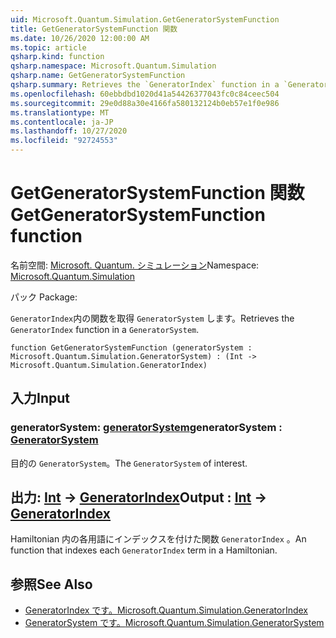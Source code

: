 ```yaml
---
uid: Microsoft.Quantum.Simulation.GetGeneratorSystemFunction
title: GetGeneratorSystemFunction 関数
ms.date: 10/26/2020 12:00:00 AM
ms.topic: article
qsharp.kind: function
qsharp.namespace: Microsoft.Quantum.Simulation
qsharp.name: GetGeneratorSystemFunction
qsharp.summary: Retrieves the `GeneratorIndex` function in a `GeneratorSystem`.
ms.openlocfilehash: 60ebbdbd1020d41a54426377043fc0c84ceec504
ms.sourcegitcommit: 29e0d88a30e4166fa580132124b0eb57e1f0e986
ms.translationtype: MT
ms.contentlocale: ja-JP
ms.lasthandoff: 10/27/2020
ms.locfileid: "92724553"
---
```

# <a name="getgeneratorsystemfunction-function"></a><span data-ttu-id="8ced3-102">GetGeneratorSystemFunction 関数</span><span class="sxs-lookup"><span data-stu-id="8ced3-102">GetGeneratorSystemFunction function</span></span>

<span data-ttu-id="8ced3-103">名前空間: [Microsoft. Quantum. シミュレーション](xref:Microsoft.Quantum.Simulation)</span><span class="sxs-lookup"><span data-stu-id="8ced3-103">Namespace: [Microsoft.Quantum.Simulation](xref:Microsoft.Quantum.Simulation)</span></span>

<span data-ttu-id="8ced3-104">パック [](https://nuget.org/packages/)</span><span class="sxs-lookup"><span data-stu-id="8ced3-104">Package: [](https://nuget.org/packages/)</span></span>


<span data-ttu-id="8ced3-105">`GeneratorIndex`内の関数を取得 `GeneratorSystem` します。</span><span class="sxs-lookup"><span data-stu-id="8ced3-105">Retrieves the `GeneratorIndex` function in a `GeneratorSystem`.</span></span>

```qsharp
function GetGeneratorSystemFunction (generatorSystem : Microsoft.Quantum.Simulation.GeneratorSystem) : (Int -> Microsoft.Quantum.Simulation.GeneratorIndex)
```


## <a name="input"></a><span data-ttu-id="8ced3-106">入力</span><span class="sxs-lookup"><span data-stu-id="8ced3-106">Input</span></span>

### <a name="generatorsystem--generatorsystem"></a><span data-ttu-id="8ced3-107">generatorSystem: [generatorSystem](xref:Microsoft.Quantum.Simulation.GeneratorSystem)</span><span class="sxs-lookup"><span data-stu-id="8ced3-107">generatorSystem : [GeneratorSystem](xref:Microsoft.Quantum.Simulation.GeneratorSystem)</span></span>

<span data-ttu-id="8ced3-108">目的の `GeneratorSystem`。</span><span class="sxs-lookup"><span data-stu-id="8ced3-108">The `GeneratorSystem` of interest.</span></span>



## <a name="output--int---generatorindex"></a><span data-ttu-id="8ced3-109">出力: [Int](xref:microsoft.quantum.lang-ref.int) -> [GeneratorIndex](xref:Microsoft.Quantum.Simulation.GeneratorIndex)</span><span class="sxs-lookup"><span data-stu-id="8ced3-109">Output : [Int](xref:microsoft.quantum.lang-ref.int) -> [GeneratorIndex](xref:Microsoft.Quantum.Simulation.GeneratorIndex)</span></span>

<span data-ttu-id="8ced3-110">Hamiltonian 内の各用語にインデックスを付けた関数 `GeneratorIndex` 。</span><span class="sxs-lookup"><span data-stu-id="8ced3-110">An function that indexes each `GeneratorIndex` term in a Hamiltonian.</span></span>

## <a name="see-also"></a><span data-ttu-id="8ced3-111">参照</span><span class="sxs-lookup"><span data-stu-id="8ced3-111">See Also</span></span>

- [<span data-ttu-id="8ced3-112">GeneratorIndex です。</span><span class="sxs-lookup"><span data-stu-id="8ced3-112">Microsoft.Quantum.Simulation.GeneratorIndex</span></span>](xref:Microsoft.Quantum.Simulation.GeneratorIndex)
- [<span data-ttu-id="8ced3-113">GeneratorSystem です。</span><span class="sxs-lookup"><span data-stu-id="8ced3-113">Microsoft.Quantum.Simulation.GeneratorSystem</span></span>](xref:Microsoft.Quantum.Simulation.GeneratorSystem)